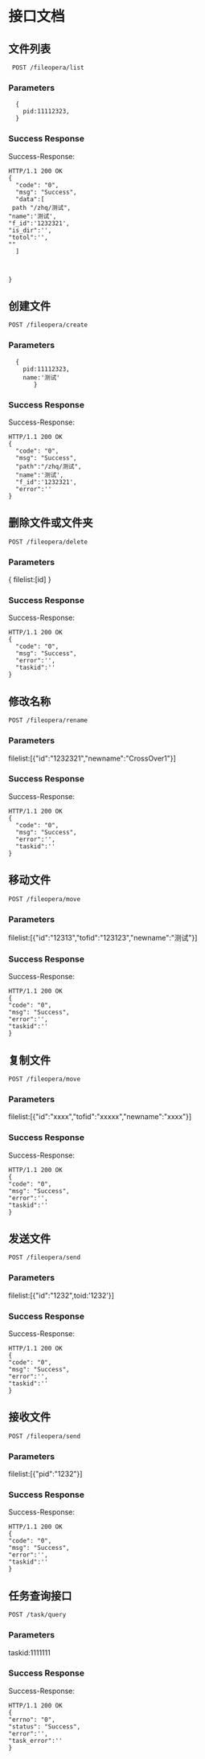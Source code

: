 # 接口文档 


## 文件列表

     POST /fileopera/list

### Parameters
 ```
   {
     pid:11112323,
   }
 ```

### Success Response

Success-Response:

```
HTTP/1.1 200 OK
{
  "code": "0",
  "msg": "Success",
  "data":[
 path "/zhq/测试",
"name":'测试',
"f_id":'1232321',
"is_dir":'',
"totol":'',
""  
  ]
  
  

}
```

   
## 创建文件



	POST /fileopera/create


### Parameters
 ```
   {
     pid:11112323,
     name:'测试'
        }
 ```

### Success Response

Success-Response:

```
HTTP/1.1 200 OK
{
  "code": "0",
  "msg": "Success",
  "path":"/zhq/测试",
  "name":'测试',
  "f_id":'1232321',
  "error":''
}
```
## 删除文件或文件夹



	POST /fileopera/delete


### Parameters

{
  filelist:[id]
}
### Success Response

Success-Response:

```
HTTP/1.1 200 OK
{
  "code": "0",
  "msg": "Success",
  "error":'',
  "taskid":''
}
```
## 修改名称



	POST /fileopera/rename


### Parameters

filelist:[{"id":"1232321","newname":"CrossOver1"}]



### Success Response

Success-Response:

```
HTTP/1.1 200 OK
{
  "code": "0",
  "msg": "Success",
  "error":'',
  "taskid":''
}

```
## 移动文件



	POST /fileopera/move


### Parameters

filelist:[{"id":"12313","tofid":"123123","newname":"测试"}]



### Success Response

Success-Response:

```
HTTP/1.1 200 OK
{
"code": "0",
"msg": "Success",
"error":'',
"taskid":''
}

```

## 复制文件



	POST /fileopera/move


### Parameters

filelist:[{"id":"xxxx","tofid":"xxxxx","newname":"xxxx"}]



### Success Response

Success-Response:

```
HTTP/1.1 200 OK
{
"code": "0",
"msg": "Success",
"error":'',
"taskid":''
}

```




## 发送文件



	POST /fileopera/send


### Parameters

filelist:[{"id":"1232",toid:'1232'}]



### Success Response

Success-Response:

```
HTTP/1.1 200 OK
{
"code": "0",
"msg": "Success",
"error":'',
"taskid":''
}

```








## 接收文件



	POST /fileopera/send


### Parameters

filelist:[{"pid":"1232"}]



### Success Response

Success-Response:

```
HTTP/1.1 200 OK
{
"code": "0",
"msg": "Success",
"error":'',
"taskid":''
}

```





## 任务查询接口



	POST /task/query


### Parameters

taskid:1111111


### Success Response

Success-Response:

```
HTTP/1.1 200 OK
{
"errno": "0",
"status": "Success",
"error":'',
"task_error":''
}

```














